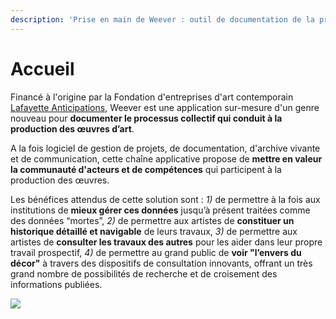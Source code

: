 ```yaml
---
description: 'Prise en main de Weever : outil de documentation de la production artistique'
---
```


# Accueil

Financé à l'origine par la Fondation d'entreprises d'art contemporain [Lafayette Anticipations](https://www.lafayetteanticipations.com/fr), Weever est une application sur-mesure d'un genre nouveau pour **documenter le processus collectif qui conduit à la production des œuvres d’art**.

A la fois logiciel de gestion de projets, de documentation, d'archive vivante et de communication, cette chaîne applicative propose de **mettre en valeur la communauté d'acteurs et de compétences** qui participent à la production des œuvres.

Les bénéfices attendus de cette solution sont : _1\)_ de permettre à la fois aux institutions de **mieux gérer ces données** jusqu’à présent traitées comme des données “mortes”, _2\)_ de permettre aux artistes de **constituer un historique détaillé et navigable** de leurs travaux, _3\)_ de permettre aux artistes de **consulter les travaux des autres** pour les aider dans leur propre travail prospectif, _4\)_ de permettre au grand public de **voir "l’envers du décor"** à travers des dispositifs de consultation innovants, offrant un très grand nombre de possibilités de recherche et de croisement des informations publiées.

![](https://lh4.googleusercontent.com/Qsht0y7ZoTtwlNWaNxkpvoU9yk0t5DHGaXP4kgA0miX-LWs_5_1aOl4RRgy7xklR2kPgoZ82fGGMfUZMMRghrzL5FQUXpPRUc_G1Tix6fWyJhWF2Aipn49VUGFOxgWHy5RMGxw8Q)

